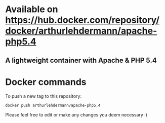 # Available on https://hub.docker.com/repository/docker/arthurlehdermann/apache-php5.4

## A lightweight container with Apache &amp; PHP 5.4

# Docker commands
To push a new tag to this repository:
```sh
docker push arthurlehdermann/apache-php5.4
```


Please feel free to edit or make any changes you deem necessary :)
